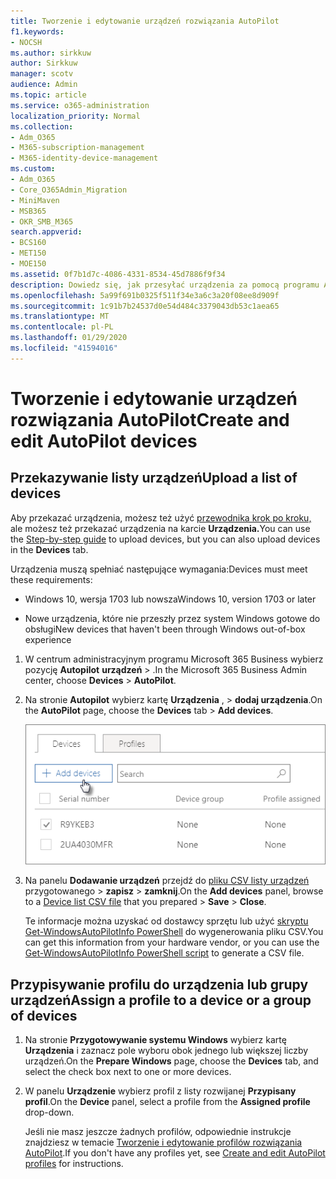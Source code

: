 ```yaml
---
title: Tworzenie i edytowanie urządzeń rozwiązania AutoPilot
f1.keywords:
- NOCSH
ms.author: sirkkuw
author: Sirkkuw
manager: scotv
audience: Admin
ms.topic: article
ms.service: o365-administration
localization_priority: Normal
ms.collection:
- Adm_O365
- M365-subscription-management
- M365-identity-device-management
ms.custom:
- Adm_O365
- Core_O365Admin_Migration
- MiniMaven
- MSB365
- OKR_SMB_M365
search.appverid:
- BCS160
- MET150
- MOE150
ms.assetid: 0f7b1d7c-4086-4331-8534-45d7886f9f34
description: Dowiedz się, jak przesyłać urządzenia za pomocą programu AutoPilot w usłudze Microsoft 365 Business. Profil można przypisać do urządzenia lub grupy urządzeń.
ms.openlocfilehash: 5a99f691b0325f511f34e3a6c3a20f08ee8d909f
ms.sourcegitcommit: 1c91b7b24537d0e54d484c3379043db53c1aea65
ms.translationtype: MT
ms.contentlocale: pl-PL
ms.lasthandoff: 01/29/2020
ms.locfileid: "41594016"
---
```

# <a name="create-and-edit-autopilot-devices"></a><span data-ttu-id="0dca9-104">Tworzenie i edytowanie urządzeń rozwiązania AutoPilot</span><span class="sxs-lookup"><span data-stu-id="0dca9-104">Create and edit AutoPilot devices</span></span>

## <a name="upload-a-list-of-devices"></a><span data-ttu-id="0dca9-105">Przekazywanie listy urządzeń</span><span class="sxs-lookup"><span data-stu-id="0dca9-105">Upload a list of devices</span></span>

<span data-ttu-id="0dca9-106">Aby przekazać urządzenia, możesz też użyć [przewodnika krok po kroku,](add-autopilot-devices-and-profile.md) ale możesz też przekazać urządzenia na karcie **Urządzenia.**</span><span class="sxs-lookup"><span data-stu-id="0dca9-106">You can use the [Step-by-step guide](add-autopilot-devices-and-profile.md) to upload devices, but you can also upload devices in the **Devices** tab.</span></span> 
  
<span data-ttu-id="0dca9-107">Urządzenia muszą spełniać następujące wymagania:</span><span class="sxs-lookup"><span data-stu-id="0dca9-107">Devices must meet these requirements:</span></span>
  
- <span data-ttu-id="0dca9-108">Windows 10, wersja 1703 lub nowsza</span><span class="sxs-lookup"><span data-stu-id="0dca9-108">Windows 10, version 1703 or later</span></span>
    
- <span data-ttu-id="0dca9-109">Nowe urządzenia, które nie przeszły przez system Windows gotowe do obsługi</span><span class="sxs-lookup"><span data-stu-id="0dca9-109">New devices that haven't been through Windows out-of-box experience</span></span>

1. <span data-ttu-id="0dca9-110">W centrum administracyjnym programu Microsoft 365 Business wybierz pozycję **Autopilot** **urządzeń** \> .</span><span class="sxs-lookup"><span data-stu-id="0dca9-110">In the Microsoft 365 Business Admin center, choose **Devices** \> **AutoPilot**.</span></span>
  
2. <span data-ttu-id="0dca9-111">Na stronie **Autopilot** wybierz kartę **Urządzenia** , \> **dodaj urządzenia**.</span><span class="sxs-lookup"><span data-stu-id="0dca9-111">On the **AutoPilot** page, choose the **Devices** tab \> **Add devices**.</span></span>
    
    ![In the Devices tab, choose Add devices.](media/6ba81e22-c873-40ad-8a72-ce64d15ea6ba.png)
  
3. <span data-ttu-id="0dca9-113">Na panelu **Dodawanie urządzeń** przejdź do [pliku CSV listy urządzeń](https://support.office.com/article/932e3676-2491-49f0-9177-d893d2f5276e) przygotowanego \> **zapisz** \> **zamknij**.</span><span class="sxs-lookup"><span data-stu-id="0dca9-113">On the **Add devices** panel, browse to a [Device list CSV file](https://support.office.com/article/932e3676-2491-49f0-9177-d893d2f5276e) that you prepared \> **Save** \> **Close**.</span></span>
    
    <span data-ttu-id="0dca9-114">Te informacje można uzyskać od dostawcy sprzętu lub użyć [skryptu Get-WindowsAutoPilotInfo PowerShell](https://www.powershellgallery.com/packages/Get-WindowsAutoPilotInfo) do wygenerowania pliku CSV.</span><span class="sxs-lookup"><span data-stu-id="0dca9-114">You can get this information from your hardware vendor, or you can use the [Get-WindowsAutoPilotInfo PowerShell script](https://www.powershellgallery.com/packages/Get-WindowsAutoPilotInfo) to generate a CSV file.</span></span> 
    
## <a name="assign-a-profile-to-a-device-or-a-group-of-devices"></a><span data-ttu-id="0dca9-115">Przypisywanie profilu do urządzenia lub grupy urządzeń</span><span class="sxs-lookup"><span data-stu-id="0dca9-115">Assign a profile to a device or a group of devices</span></span>

1. <span data-ttu-id="0dca9-116">Na stronie **Przygotowywanie systemu Windows** wybierz kartę **Urządzenia** i zaznacz pole wyboru obok jednego lub większej liczby urządzeń.</span><span class="sxs-lookup"><span data-stu-id="0dca9-116">On the **Prepare Windows** page, choose the **Devices** tab, and select the check box next to one or more devices.</span></span> 
    
2. <span data-ttu-id="0dca9-117">W panelu **Urządzenie** wybierz profil z listy rozwijanej **Przypisany profil**.</span><span class="sxs-lookup"><span data-stu-id="0dca9-117">On the **Device** panel, select a profile from the **Assigned profile** drop-down.</span></span> 
    
    <span data-ttu-id="0dca9-118">Jeśli nie masz jeszcze żadnych profilów, odpowiednie instrukcje znajdziesz w temacie [Tworzenie i edytowanie profilów rozwiązania AutoPilot](create-and-edit-autopilot-profiles.md).</span><span class="sxs-lookup"><span data-stu-id="0dca9-118">If you don't have any profiles yet, see [Create and edit AutoPilot profiles](create-and-edit-autopilot-profiles.md) for instructions.</span></span> 
    
